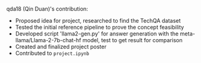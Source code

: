qda18 (Qin Duan)'s contribution:

- Proposed idea for project, researched to find the TechQA dataset
- Tested the initial reference pipeline to prove the concept feasibility
- Developed script 'llama2-gen.py' for answer generation with the meta-llama/Llama-2-7b-chat-hf model, test to get result for comparison
- Created and finalized project poster
- Contributed to `project.ipynb`
